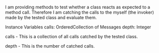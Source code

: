I am providing methods to test whether a class reacts as expected to a method call. Therefore I am catching the calls to the myself (the invoker) made by the tested class and evaluate them. 

Instance Variables
	calls:		OrderedCollection of Messages
	depth:		Integer

calls
	- This is a collection of all calls catched by the tested class.

depth
	- This is the number of catched calls.
